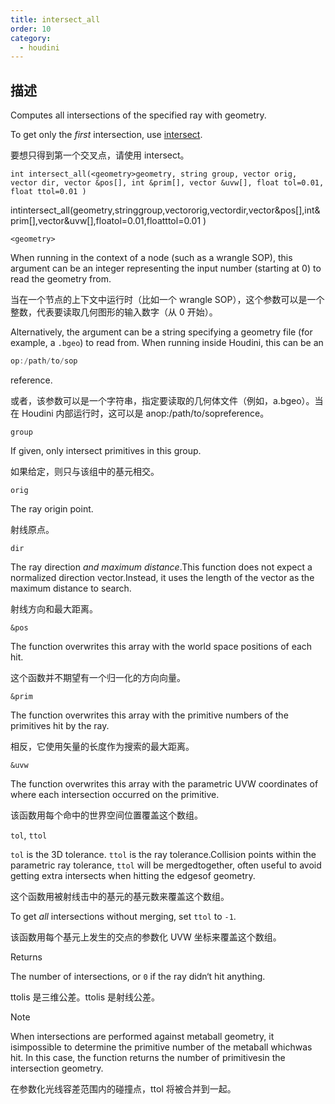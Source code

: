 ```yaml
---
title: intersect_all
order: 10
category:
  - houdini
---
```

    
## 描述

Computes all intersections of the specified ray with geometry.

To get only the _first_ intersection, use [intersect](intersect.html "This
function computes the first intersection of a ray with geometry.").

要想只得到第一个交叉点，请使用 intersect。

`int intersect_all(<geometry>geometry, string group, vector orig, vector dir, vector &pos[], int &prim[], vector &uvw[], float tol=0.01, float ttol=0.01 )`

intintersect_all(<geometry>geometry,stringgroup,vectororig,vectordir,vector&pos[],int&prim[],vector&uvw[],floatol=0.01,floatttol=0.01
)

`<geometry>`

When running in the context of a node (such as a wrangle SOP), this argument
can be an integer representing the input number (starting at 0) to read the
geometry from.

当在一个节点的上下文中运行时（比如一个 wrangle SOP），这个参数可以是一个整数，代表要读取几何图形的输入数字（从 0 开始）。

Alternatively, the argument can be a string specifying a geometry file (for
example, a `.bgeo`) to read from. When running inside Houdini, this can be an

```c
op:/path/to/sop
```

reference.

或者，该参数可以是一个字符串，指定要读取的几何体文件（例如，a.bgeo）。当在 Houdini 内部运行时，这可以是 anop:/path/to/sopreference。

`group`

If given, only intersect primitives in this group.

如果给定，则只与该组中的基元相交。

`orig`

The ray origin point.

射线原点。

`dir`

The ray direction _and maximum distance_.This function does not expect a
normalized direction vector.Instead, it uses the length of the vector as the
maximum distance to search.

射线方向和最大距离。

`&pos`

The function overwrites this array with the world space positions of each hit.

这个函数并不期望有一个归一化的方向向量。

`&prim`

The function overwrites this array with the primitive numbers of the
primitives hit by the ray.

相反，它使用矢量的长度作为搜索的最大距离。

`&uvw`

The function overwrites this array with the parametric UVW coordinates of
where each intersection occurred on the primitive.

该函数用每个命中的世界空间位置覆盖这个数组。

`tol`, `ttol`

`tol` is the 3D tolerance. `ttol` is the ray tolerance.Collision points within
the parametric ray tolerance, `ttol` will be mergedtogether, often useful to
avoid getting extra intersects when hitting the edgesof geometry.

这个函数用被射线击中的基元的基元数来覆盖这个数组。

To get _all_ intersections without merging, set `ttol` to `-1`.

该函数用每个基元上发生的交点的参数化 UVW 坐标来覆盖这个数组。

Returns

The number of intersections, or `0` if the ray didn‘t hit anything.

ttolis 是三维公差。ttolis 是射线公差。

Note

When intersections are performed against metaball geometry, it isimpossible to
determine the primitive number of the metaball whichwas hit. In this case, the
function returns the number of primitivesin the intersection geometry.

在参数化光线容差范围内的碰撞点，ttol 将被合并到一起。
